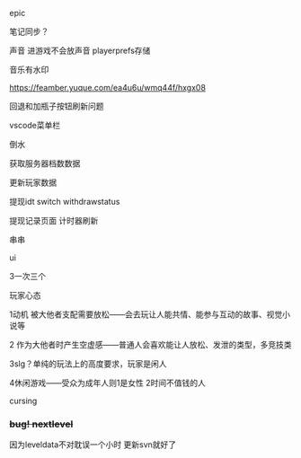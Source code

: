 epic

笔记同步？



声音 进游戏不会放声音 playerprefs存储

音乐有水印







https://feamber.yuque.com/ea4u6u/wmq44f/hxgx08



回退和加瓶子按钮刷新问题



vscode菜单栏



倒水

获取服务器档数数据

更新玩家数据



提现idt switch withdrawstatus

提现记录页面 计时器刷新

















串串

ui

3一次三个

























玩家心态

1动机 被大他者支配需要放松——会去玩让人能共情、能参与互动的故事、视觉小说等

2 作为大他者时产生空虚感——普通人会喜欢能让人放松、发泄的类型，多竞技类

3slg？单纯的玩法上的高度要求，玩家是闲人

4休闲游戏——受众为成年人则1是女性 2时间不值钱的人



cursing

### ~~bug! nextlevel~~

因为leveldata不对耽误一个小时 更新svn就好了

